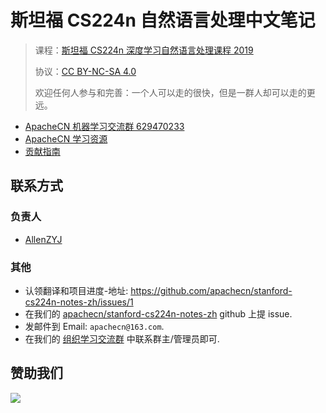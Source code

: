 # 斯坦福 CS224n 自然语言处理中文笔记

> 课程：[斯坦福 CS224n 深度学习自然语言处理课程 2019](https://www.bilibili.com/video/av46216519)
> 
> 协议：[CC BY-NC-SA 4.0](http://creativecommons.org/licenses/by-nc-sa/4.0/)
> 
> 欢迎任何人参与和完善：一个人可以走的很快，但是一群人却可以走的更远。

+   [ApacheCN 机器学习交流群 629470233](http://shang.qq.com/wpa/qunwpa?idkey=30e5f1123a79867570f665aa3a483ca404b1c3f77737bc01ec520ed5f078ddef)
+   [ApacheCN 学习资源](http://www.apachecn.org/)
+   [贡献指南](CONTRIBUTING.md)

## 联系方式

### 负责人

+   [AllenZYJ](https://github.com/AllenZYJ)

### 其他

*   认领翻译和项目进度-地址: <https://github.com/apachecn/stanford-cs224n-notes-zh/issues/1>
*   在我们的 [apachecn/stanford-cs224n-notes-zh](https://github.com/apachecn/stanford-cs224n-notes-zh) github 上提 issue.
*   发邮件到 Email: `apachecn@163.com`.
*   在我们的 [组织学习交流群](http://www.apachecn.org/organization/348.html) 中联系群主/管理员即可.

## 赞助我们

![](http://data.apachecn.org/img/about/donate.jpg)